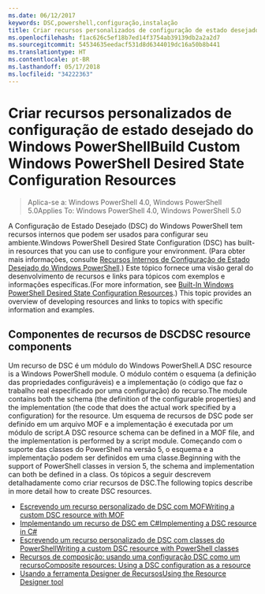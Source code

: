 ```yaml
---
ms.date: 06/12/2017
keywords: DSC,powershell,configuração,instalação
title: Criar recursos personalizados de configuração de estado desejado do Windows PowerShell
ms.openlocfilehash: f1ac626c5ef18b7ed14f3754ab39139db2a2a2d7
ms.sourcegitcommit: 54534635eedacf531d8d6344019dc16a50b8b441
ms.translationtype: HT
ms.contentlocale: pt-BR
ms.lasthandoff: 05/17/2018
ms.locfileid: "34222363"
---
```

# <a name="build-custom-windows-powershell-desired-state-configuration-resources"></a><span data-ttu-id="c874f-103">Criar recursos personalizados de configuração de estado desejado do Windows PowerShell</span><span class="sxs-lookup"><span data-stu-id="c874f-103">Build Custom Windows PowerShell Desired State Configuration Resources</span></span>

> <span data-ttu-id="c874f-104">Aplica-se a: Windows PowerShell 4.0, Windows PowerShell 5.0</span><span class="sxs-lookup"><span data-stu-id="c874f-104">Applies To: Windows PowerShell 4.0, Windows PowerShell 5.0</span></span>

<span data-ttu-id="c874f-105">A Configuração de Estado Desejado (DSC) do Windows PowerShell tem recursos internos que podem ser usados para configurar seu ambiente.</span><span class="sxs-lookup"><span data-stu-id="c874f-105">Windows PowerShell Desired State Configuration (DSC) has built-in resources that you can use to configure your environment.</span></span> <span data-ttu-id="c874f-106">(Para obter mais informações, consulte [Recursos Internos de Configuração de Estado Desejado do Windows PowerShell](builtInResource.md).) Este tópico fornece uma visão geral do desenvolvimento de recursos e links para tópicos com exemplos e informações específicas.</span><span class="sxs-lookup"><span data-stu-id="c874f-106">(For more information, see [Built-In Windows PowerShell Desired State Configuration Resources](builtInResource.md).) This topic provides an overview of developing resources and links to topics with specific information and examples.</span></span>

## <a name="dsc-resource-components"></a><span data-ttu-id="c874f-107">Componentes de recursos de DSC</span><span class="sxs-lookup"><span data-stu-id="c874f-107">DSC resource components</span></span>

<span data-ttu-id="c874f-108">Um recurso de DSC é um módulo do Windows PowerShell.</span><span class="sxs-lookup"><span data-stu-id="c874f-108">A DSC resource is a Windows PowerShell module.</span></span> <span data-ttu-id="c874f-109">O módulo contém o esquema (a definição das propriedades configuráveis) e a implementação (o código que faz o trabalho real especificado por uma configuração) do recurso.</span><span class="sxs-lookup"><span data-stu-id="c874f-109">The module contains both the schema (the definition of the configurable properties) and the implementation (the code that does the actual work specified by a configuration) for the resource.</span></span> <span data-ttu-id="c874f-110">Um esquema de recursos de DSC pode ser definido em um arquivo MOF e a implementação é executada por um módulo de script.</span><span class="sxs-lookup"><span data-stu-id="c874f-110">A DSC resource schema can be defined in a MOF file, and the implementation is performed by a script module.</span></span> <span data-ttu-id="c874f-111">Começando com o suporte das classes do PowerShell na versão 5, o esquema e a implementação podem ser definidos em uma classe.</span><span class="sxs-lookup"><span data-stu-id="c874f-111">Beginning with the support of PowerShell classes in version 5, the schema and implementation can both be defined in a class.</span></span> <span data-ttu-id="c874f-112">Os tópicos a seguir descrevem detalhadamente como criar recursos de DSC.</span><span class="sxs-lookup"><span data-stu-id="c874f-112">The following topics describe in more detail how to create DSC resources.</span></span>

* [<span data-ttu-id="c874f-113">Escrevendo um recurso personalizado de DSC com MOF</span><span class="sxs-lookup"><span data-stu-id="c874f-113">Writing a custom DSC resource with MOF</span></span>](authoringResourceMOF.md)
* [<span data-ttu-id="c874f-114">Implementando um recurso de DSC em C#</span><span class="sxs-lookup"><span data-stu-id="c874f-114">Implementing a DSC resource in C#</span></span>](authoringResourceMofCS.md)
* [<span data-ttu-id="c874f-115">Escrevendo um recurso personalizado de DSC com classes do PowerShell</span><span class="sxs-lookup"><span data-stu-id="c874f-115">Writing a custom DSC resource with PowerShell classes</span></span>](authoringResourceClass.md)
* [<span data-ttu-id="c874f-116">Recursos de composição: usando uma configuração DSC como um recurso</span><span class="sxs-lookup"><span data-stu-id="c874f-116">Composite resources: Using a DSC configuration as a resource</span></span>](authoringResourceComposite.md)
* [<span data-ttu-id="c874f-117">Usando a ferramenta Designer de Recursos</span><span class="sxs-lookup"><span data-stu-id="c874f-117">Using the Resource Designer tool</span></span>](authoringResourceMofDesigner.md)